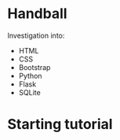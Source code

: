 # Handball
Investigation into:
- HTML
- CSS
- Bootstrap
- Python
- Flask
- SQLite

# Starting tutorial

